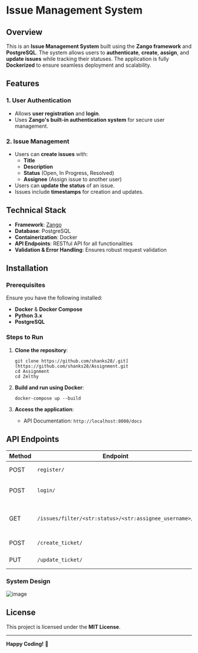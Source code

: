 Issue Management System
=======================

Overview
--------

This is an **Issue Management System** built using the **Zango framework** and **PostgreSQL**. The system allows users to **authenticate**, **create**, **assign**, and **update issues** while tracking their statuses. The application is fully **Dockerized** to ensure seamless deployment and scalability.

Features
--------

### 1\. User Authentication

-   Allows **user registration** and **login**.
-   Uses **Zango's built-in authentication system** for secure user management.

### 2\. Issue Management

-   Users can **create issues** with:
    -   **Title**
    -   **Description**
    -   **Status** (Open, In Progress, Resolved)
    -   **Assignee** (Assign issue to another user)
-   Users can **update the status** of an issue.
-   Issues include **timestamps** for creation and updates.

Technical Stack
---------------

-   **Framework**: [Zango](https://zango.dev/)
-   **Database**: PostgreSQL
-   **Containerization**: Docker
-   **API Endpoints**: RESTful API for all functionalities
-   **Validation & Error Handling**: Ensures robust request validation

Installation
------------

### Prerequisites

Ensure you have the following installed:

-   **Docker** & **Docker Compose**
-   **Python 3.x**
-   **PostgreSQL**

### Steps to Run

1.  **Clone the repository**:

    ```
    git clone https://github.com/shanks28/.git](https://github.com/shanks28/Assignment.git
    cd Assignment
    cd Zelthy

    ```


2.  **Build and run using Docker**:

    ```
    docker-compose up --build

    ```


3.  **Access the application**:

    -   API Documentation: `http://localhost:8000/docs`

API Endpoints
-------------

| Method | Endpoint | Description |
| --- | --- | --- |
| POST | `register/` | Register a new user |
| POST | `login/` | Login user and get token |
| GET | `/issues/filter/<str:status>/<str:assignee_username>/` | Get issues by status and assignee |
| POST | `/create_ticket/` | Create a new issue |
| PUT | `/update_ticket/` | Update an issue |

### System Design
![image](https://github.com/user-attachments/assets/04e3a84e-0c08-452d-b4d6-3c4ea8f4936d)


License
-------

This project is licensed under the **MIT License**.

* * * * *

**Happy Coding!** 🚀
